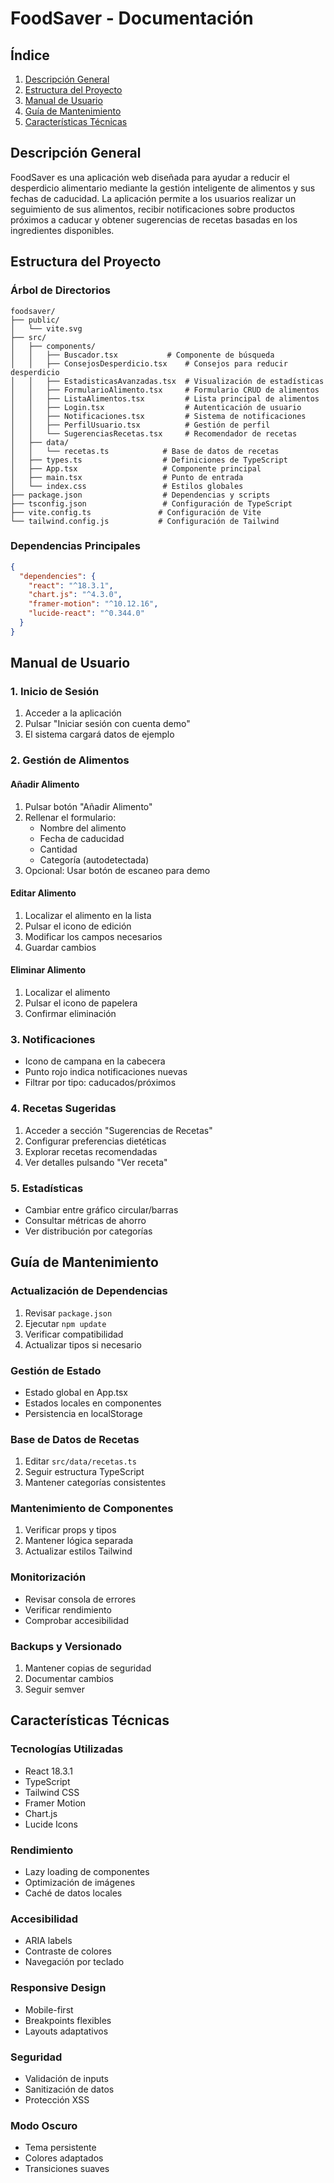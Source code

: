 # FoodSaver - Documentación

## Índice
1. [Descripción General](#descripción-general)
2. [Estructura del Proyecto](#estructura-del-proyecto)
3. [Manual de Usuario](#manual-de-usuario)
4. [Guía de Mantenimiento](#guía-de-mantenimiento)
5. [Características Técnicas](#características-técnicas)

## Descripción General
FoodSaver es una aplicación web diseñada para ayudar a reducir el desperdicio alimentario mediante la gestión inteligente de alimentos y sus fechas de caducidad. La aplicación permite a los usuarios realizar un seguimiento de sus alimentos, recibir notificaciones sobre productos próximos a caducar y obtener sugerencias de recetas basadas en los ingredientes disponibles.

## Estructura del Proyecto

### Árbol de Directorios
```
foodsaver/
├── public/
│   └── vite.svg
├── src/
│   ├── components/
│   │   ├── Buscador.tsx           # Componente de búsqueda
│   │   ├── ConsejosDesperdicio.tsx    # Consejos para reducir desperdicio
│   │   ├── EstadisticasAvanzadas.tsx  # Visualización de estadísticas
│   │   ├── FormularioAlimento.tsx     # Formulario CRUD de alimentos
│   │   ├── ListaAlimentos.tsx         # Lista principal de alimentos
│   │   ├── Login.tsx                  # Autenticación de usuario
│   │   ├── Notificaciones.tsx         # Sistema de notificaciones
│   │   ├── PerfilUsuario.tsx          # Gestión de perfil
│   │   └── SugerenciasRecetas.tsx     # Recomendador de recetas
│   ├── data/
│   │   └── recetas.ts            # Base de datos de recetas
│   ├── types.ts                  # Definiciones de TypeScript
│   ├── App.tsx                   # Componente principal
│   ├── main.tsx                  # Punto de entrada
│   └── index.css                 # Estilos globales
├── package.json                  # Dependencias y scripts
├── tsconfig.json                 # Configuración de TypeScript
├── vite.config.ts               # Configuración de Vite
└── tailwind.config.js           # Configuración de Tailwind
```

### Dependencias Principales
```json
{
  "dependencies": {
    "react": "^18.3.1",
    "chart.js": "^4.3.0",
    "framer-motion": "^10.12.16",
    "lucide-react": "^0.344.0"
  }
}
```

## Manual de Usuario

### 1. Inicio de Sesión
1. Acceder a la aplicación
2. Pulsar "Iniciar sesión con cuenta demo"
3. El sistema cargará datos de ejemplo

### 2. Gestión de Alimentos

#### Añadir Alimento
1. Pulsar botón "Añadir Alimento"
2. Rellenar el formulario:
   - Nombre del alimento
   - Fecha de caducidad
   - Cantidad
   - Categoría (autodetectada)
3. Opcional: Usar botón de escaneo para demo

#### Editar Alimento
1. Localizar el alimento en la lista
2. Pulsar el icono de edición
3. Modificar los campos necesarios
4. Guardar cambios

#### Eliminar Alimento
1. Localizar el alimento
2. Pulsar el icono de papelera
3. Confirmar eliminación

### 3. Notificaciones
- Icono de campana en la cabecera
- Punto rojo indica notificaciones nuevas
- Filtrar por tipo: caducados/próximos

### 4. Recetas Sugeridas
1. Acceder a sección "Sugerencias de Recetas"
2. Configurar preferencias dietéticas
3. Explorar recetas recomendadas
4. Ver detalles pulsando "Ver receta"

### 5. Estadísticas
- Cambiar entre gráfico circular/barras
- Consultar métricas de ahorro
- Ver distribución por categorías

## Guía de Mantenimiento

### Actualización de Dependencias
1. Revisar `package.json`
2. Ejecutar `npm update`
3. Verificar compatibilidad
4. Actualizar tipos si necesario

### Gestión de Estado
- Estado global en App.tsx
- Estados locales en componentes
- Persistencia en localStorage

### Base de Datos de Recetas
1. Editar `src/data/recetas.ts`
2. Seguir estructura TypeScript
3. Mantener categorías consistentes

### Mantenimiento de Componentes
1. Verificar props y tipos
2. Mantener lógica separada
3. Actualizar estilos Tailwind

### Monitorización
- Revisar consola de errores
- Verificar rendimiento
- Comprobar accesibilidad

### Backups y Versionado
1. Mantener copias de seguridad
2. Documentar cambios
3. Seguir semver

## Características Técnicas

### Tecnologías Utilizadas
- React 18.3.1
- TypeScript
- Tailwind CSS
- Framer Motion
- Chart.js
- Lucide Icons

### Rendimiento
- Lazy loading de componentes
- Optimización de imágenes
- Caché de datos locales

### Accesibilidad
- ARIA labels
- Contraste de colores
- Navegación por teclado

### Responsive Design
- Mobile-first
- Breakpoints flexibles
- Layouts adaptativos

### Seguridad
- Validación de inputs
- Sanitización de datos
- Protección XSS

### Modo Oscuro
- Tema persistente
- Colores adaptados
- Transiciones suaves